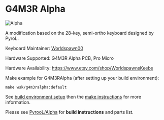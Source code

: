 # G4M3R Alpha

![Alpha](https://i.imgur.com/kETSyyg.png)

A modification based on the 28-key, semi-ortho keyboard designed by PyroL.

Keyboard Maintainer: [Worldspawn00](https://www.github.com/Worldspawn00)

Hardware Supported: G4M3R Alpha PCB, Pro Micro

Hardware Availability: https://www.etsy.com/shop/WorldspawnsKeebs

Make example for G4M3RAlpha (after setting up your build environment):

    make wsk/g4m3ralpha:default

See [build environment setup](https://docs.qmk.fm/install-build-tools) then the [make instructions](https://docs.qmk.fm/faq/build-compile-qmk) for more information.

Please see [PyrooL/Alpha](https://www.github.com/PyrooL/Alpha) for **build instructions** and parts list.